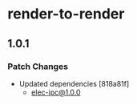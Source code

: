 # render-to-render

## 1.0.1

### Patch Changes

- Updated dependencies [818a81f]
  - elec-ipc@1.0.0
